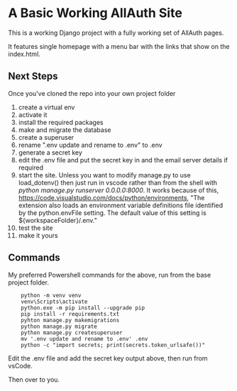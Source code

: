 # A Basic Working AllAuth Site
This is a working Django project with a fully working set of AllAuth pages.

It features single homepage with a menu bar with the links that show on the index.html.

## Next Steps
Once you've cloned the repo into your own project folder
1. create a virtual env
2. activate it
3. install the required packages
4. make and migrate the database
5. create a superuser
6. rename ".env update and rename to .env" to .env
7. generate a secret key
8. edit the .env file and put the secret key in and the email server details if required
9. start the site.  Unless you want to modify manage.py to use load_dotenv() then just run in vscode rather than from the shell with _python manage.py runserver 0.0.0.0:8000_.  It works because of this, https://code.visualstudio.com/docs/python/environments, "The extension also loads an environment variable definitions file identified by the python.envFile setting. The default value of this setting is ${workspaceFolder}/.env."
10. test the site
11. make it yours

## Commands
My preferred Powershell commands for the above, run from the base project folder.

        python -m venv venv
        venv\Scripts\activate
        python.exe -m pip install --upgrade pip
        pip install -r requirements.txt
        pyhton manage.py makemigrations
        python manage.py migrate
        python manage.py createsuperuser
        mv '.env update and rename to .env' .env
        python -c "import secrets; print(secrets.token_urlsafe())"

Edit the .env file and add the secret key output above, then run from vsCode.

Then over to you.